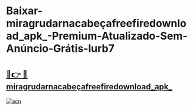 # Baixar-miragrudarnacabeçafreefiredownload_apk_-Premium-Atualizado-Sem-Anúncio-Grátis-lurb7

# <h2><a href="https://oi513i.esa.edu.pl?src=miragrudarnacabeçafreefiredownload_apk_&ref=lurb7">🔗👉 🔴 miragrudarnacabeçafreefiredownload_apk_</a></h2>

[![acn](https://github.com/user-attachments/assets/0f9c940e-d8b0-45ae-aac7-cd30a18b3e1c)](https://oi513i.esa.edu.pl?src=miragrudarnacabeçafreefiredownload_apk_&ref=lurb7)

